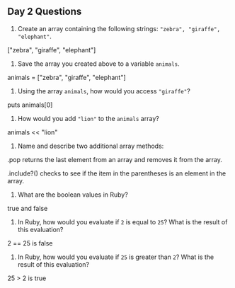 ## Day 2 Questions

1. Create an array containing the following strings: `"zebra", "giraffe", "elephant"`.

["zebra", "giraffe", "elephant"]

1. Save the array you created above to a variable `animals`.

animals = ["zebra", "giraffe", "elephant"]

1. Using the array `animals`, how would you access `"giraffe"`?

puts animals[0]

1. How would you add `"lion"` to the `animals` array?

animals << "lion"

1. Name and describe two additional array methods:

.pop returns the last element from an array and removes it from the array.

.include?() checks to see if the item in the parentheses is an element in the array.

1. What are the boolean values in Ruby?

true and false

1. In Ruby, how would you evaluate if `2` is equal to `25`? What is the result of this evaluation?

2 == 25 is false

1. In Ruby, how would you evaluate if `25` is greater than `2`? What is the result of this evaluation?

25 > 2 is true
